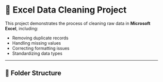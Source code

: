 # 🧼 Excel Data Cleaning Project

This project demonstrates the process of cleaning raw data in **Microsoft Excel**, including:
- Removing duplicate records
- Handling missing values
- Correcting formatting issues
- Standardizing data types

---

## 📁 Folder Structure

